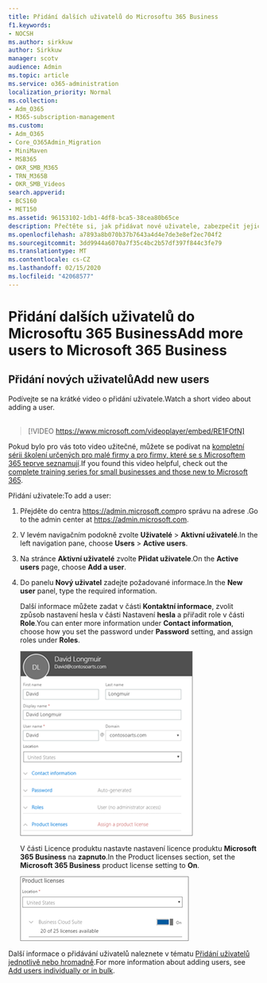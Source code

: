 ```yaml
---
title: Přidání dalších uživatelů do Microsoftu 365 Business
f1.keywords:
- NOCSH
ms.author: sirkkuw
author: Sirkkuw
manager: scotv
audience: Admin
ms.topic: article
ms.service: o365-administration
localization_priority: Normal
ms.collection:
- Adm_O365
- M365-subscription-management
ms.custom:
- Adm_O365
- Core_O365Admin_Migration
- MiniMaven
- MSB365
- OKR_SMB_M365
- TRN_M365B
- OKR_SMB_Videos
search.appverid:
- BCS160
- MET150
ms.assetid: 96153102-1db1-4df8-bca5-38cea80b65ce
description: Přečtěte si, jak přidávat nové uživatele, zabezpečit jejich zařízení a přiřazovat role v Microsoft365 Business.
ms.openlocfilehash: a7893a8b070b37b7643a4d4e7de3e8ef2ec704f2
ms.sourcegitcommit: 3dd9944a6070a7f35c4bc2b57df397f844c3fe79
ms.translationtype: MT
ms.contentlocale: cs-CZ
ms.lasthandoff: 02/15/2020
ms.locfileid: "42068577"
---
```

# <a name="add-more-users-to-microsoft-365-business"></a><span data-ttu-id="9c5ba-103">Přidání dalších uživatelů do Microsoftu 365 Business</span><span class="sxs-lookup"><span data-stu-id="9c5ba-103">Add more users to Microsoft 365 Business</span></span>

## <a name="add-new-users"></a><span data-ttu-id="9c5ba-104">Přidání nových uživatelů</span><span class="sxs-lookup"><span data-stu-id="9c5ba-104">Add new users</span></span>

<span data-ttu-id="9c5ba-105">Podívejte se na krátké video o přidání uživatele.</span><span class="sxs-lookup"><span data-stu-id="9c5ba-105">Watch a short video about adding a user.</span></span> <br><br>

> [!VIDEO https://www.microsoft.com/videoplayer/embed/RE1FOfN] 

<span data-ttu-id="9c5ba-106">Pokud bylo pro vás toto video užitečné, můžete se podívat na [kompletní sérii školení určených pro malé firmy a pro firmy, které se s Microsoftem 365 teprve seznamují](https://support.office.com/article/6ab4bbcd-79cf-4000-a0bd-d42ce4d12816).</span><span class="sxs-lookup"><span data-stu-id="9c5ba-106">If you found this video helpful, check out the [complete training series for small businesses and those new to Microsoft 365](https://support.office.com/article/6ab4bbcd-79cf-4000-a0bd-d42ce4d12816).</span></span>

<span data-ttu-id="9c5ba-107">Přidání uživatele:</span><span class="sxs-lookup"><span data-stu-id="9c5ba-107">To add a user:</span></span>

1. <span data-ttu-id="9c5ba-108">Přejděte do centra <a href="https://go.microsoft.com/fwlink/p/?linkid=837890" target="_blank">https://admin.microsoft.com</a>pro správu na adrese .</span><span class="sxs-lookup"><span data-stu-id="9c5ba-108">Go to the admin center at <a href="https://go.microsoft.com/fwlink/p/?linkid=837890" target="_blank">https://admin.microsoft.com</a>.</span></span> 
2. <span data-ttu-id="9c5ba-109">V levém navigačním podokně zvolte **Uživatelé** \> **Aktivní uživatelé**.</span><span class="sxs-lookup"><span data-stu-id="9c5ba-109">In the left navigation pane, choose **Users** \> **Active users**.</span></span>
3. <span data-ttu-id="9c5ba-110">Na stránce **Aktivní uživatelé** zvolte **Přidat uživatele**.</span><span class="sxs-lookup"><span data-stu-id="9c5ba-110">On the **Active users** page, choose **Add a user**.</span></span>
4. <span data-ttu-id="9c5ba-111">Do panelu **Nový uživatel** zadejte požadované informace.</span><span class="sxs-lookup"><span data-stu-id="9c5ba-111">In the **New user** panel, type the required information.</span></span> 
  
    <span data-ttu-id="9c5ba-112">Další informace můžete zadat v části **Kontaktní informace**, zvolit způsob nastavení hesla v části Nastavení **hesla** a přiřadit role v části **Role**.</span><span class="sxs-lookup"><span data-stu-id="9c5ba-112">You can enter more information under **Contact information**, choose how you set the password under **Password** setting, and assign roles under **Roles**.</span></span>
      
    ![Enter user information in the New user card](../media/f04d39ca-48be-4868-8330-8552a4754c8b.png)
      
    <span data-ttu-id="9c5ba-114">V části Licence produktu nastavte nastavení licence produktu **Microsoft 365 Business** na **zapnuto**.</span><span class="sxs-lookup"><span data-stu-id="9c5ba-114">In the Product licenses section, set the **Microsoft 365 Business** product license setting to **On**.</span></span>
      
    ![Set the license setting to On position](../media/7404f7f7-93bc-44a3-9ffb-4208b5b17402.png)
  
<span data-ttu-id="9c5ba-116">Další informace o přidávání uživatelů naleznete v tématu [Přidání uživatelů jednotlivě nebo hromadně](https://docs.microsoft.com/office365/admin/add-users/add-users).</span><span class="sxs-lookup"><span data-stu-id="9c5ba-116">For  more information about adding users, see [Add users individually or in bulk](https://docs.microsoft.com/office365/admin/add-users/add-users).</span></span>
  
